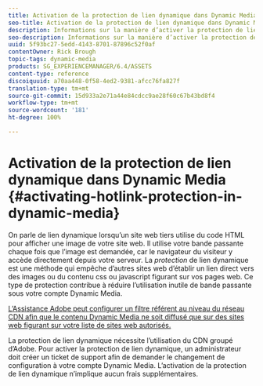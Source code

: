 ```yaml
---
title: Activation de la protection de lien dynamique dans Dynamic Media
seo-title: Activation de la protection de lien dynamique dans Dynamic Media
description: Informations sur la manière d’activer la protection de lien dynamique dans Dynamic Media.
seo-description: Informations sur la manière d’activer la protection de lien dynamique dans Dynamic Media.
uuid: 5f93bc27-5edd-4143-8701-87896c52f0af
contentOwner: Rick Brough
topic-tags: dynamic-media
products: SG_EXPERIENCEMANAGER/6.4/ASSETS
content-type: reference
discoiquuid: a70aa448-0f58-4ed2-9381-afcc76fa827f
translation-type: tm+mt
source-git-commit: 15d933a2e71a44e84cdcc9ae28f60c67b43bd8f4
workflow-type: tm+mt
source-wordcount: '181'
ht-degree: 100%

---
```



# Activation de la protection de lien dynamique dans Dynamic Media   {#activating-hotlink-protection-in-dynamic-media}

On parle de lien dynamique lorsqu’un site web tiers utilise du code HTML pour afficher une image de votre site web. Il utilise votre bande passante chaque fois que l’image est demandée, car le navigateur du visiteur y accède directement depuis votre serveur. La *protection* de lien dynamique est une méthode qui empêche d’autres sites web d’établir un lien direct vers des images ou du contenu css ou javascript figurant sur vos pages web. Ce type de protection contribue à réduire l’utilisation inutile de bande passante sous votre compte Dynamic Media.

[L’Assistance Adobe peut configurer un filtre référent au niveau du réseau CDN afin que le contenu Dynamic Media ne soit diffusé que sur des sites web figurant sur votre liste de sites web autorisés.](https://helpx.adobe.com/fr/support.html)

La protection de lien dynamique nécessite l’utilisation du CDN groupé d’Adobe. Pour activer la protection de lien dynamique, un administrateur doit créer un ticket de support afin de demander le changement de configuration à votre compte Dynamic Media. L’activation de la protection de lien dynamique n’implique aucun frais supplémentaires.
